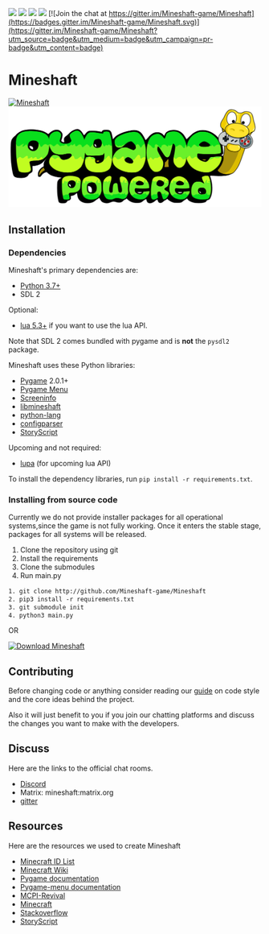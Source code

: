 [![](https://img.shields.io/badge/Cool-Yes-blue)](https://duckduckgo.com/😎)
[![](https://img.shields.io/discord/868588717244317697?color=blue&label=Discord%20Community&logo=Discord&logoColor=black&style=social)](http://dsc.gg/mineshaft2d)
[![](https://img.shields.io/badge/Pygame-2.0.1%2B-yellowgreen)](https://pygame.org)
[![](https://img.shields.io/badge/Python%20-3.7%2B-yellow)](https://python.org)
[![Join the chat at https://gitter.im/Mineshaft-game/Mineshaft](https://badges.gitter.im/Mineshaft-game/Mineshaft.svg)](https://gitter.im/Mineshaft-game/Mineshaft?utm_source=badge&utm_medium=badge&utm_campaign=pr-badge&utm_content=badge) 

# Mineshaft
[![Mineshaft](https://raw.githubusercontent.com/Mineshaft-game/Assets/main/mineshaft.png)](#)
[![Pygame Powered!](https://github.com/pygame/pygame/blob/main/docs/pygame_powered.png)](https://pygame.org) 

## Installation
### Dependencies
Mineshaft's primary dependencies are:
- [Python 3.7+](https://python.org)
- SDL 2

Optional:
- [lua 5.3+](https://lua.org) if you want to use the lua API.

Note that SDL 2 comes bundled with pygame and is ****not**** the `pysdl2` package.


Mineshaft uses these Python libraries:
- [Pygame](https://github.com/pygame/pygame) 2.0.1+
- [Pygame Menu](https://pypi.org/project/pygame-menu)
- [Screeninfo](https://pypi.org/project/screeninfo)
- [libmineshaft](https://pypi.org/project/libmineshaft) 
- [python-lang](https://pypi.org/project/python-lang)
- [configparser](https://pypi.org/project/configparser/)
- [StoryScript](https://github.com/StoryScriptOrg/StoryScript)

Upcoming and not required:
- [lupa](https://pypi.org/project/lupa) (for upcoming lua API)

To install the dependency libraries, run `pip install -r requirements.txt`.

### Installing from source code
Currently we do not provide installer packages for all operational systems,since the game is not fully working.
Once it enters the stable stage, packages for all systems will be released.
1. Clone the repository using git
2. Install the requirements 
3. Clone the submodules
4. Run main.py
```
1. git clone http://github.com/Mineshaft-game/Mineshaft
2. pip3 install -r requirements.txt
3. git submodule init
4. python3 main.py
``` 

OR



[![Download Mineshaft](https://a.fsdn.com/con/app/sf-download-button)](https://sourceforge.net/projects/mineshaft2d/files/latest/download)

## Contributing
Before changing code or anything consider reading our [guide](https://github.com/Mineshhaft-game/Mineshaft/blob/main/CONTRIBUTING.md) on code style and the core ideas behind the project.

Also it will just benefit to you if you join our chatting platforms and discuss the changes you want to make with the developers.

## Discuss
Here are the links to the official chat rooms.

- [Discord](https://dsc.gg/mineshaft2d)
- Matrix: mineshaft:matrix.org
- [gitter](https://gitter.im/Mineshaft-game/Mineshaft)

## Resources
Here are the resources we used to create Mineshaft

- [Minecraft ID List](https://minecraft-ids.grahamedgecombe.com)
- [Minecraft Wiki](https://Minecraft.fandom.com)
- [Pygame documentation](https://pygame.org/docs)
- [Pygame-menu documentation](https://pygame-menu.readthedocs.io)
- [MCPI-Revival](https://mcpirevival.tk)
- [Minecraft](https://Minecraft.net)
- [Stackoverflow](https://stackoverflow.com)
- [StoryScript](https://github.com/storyscriptorg/storyscript)



